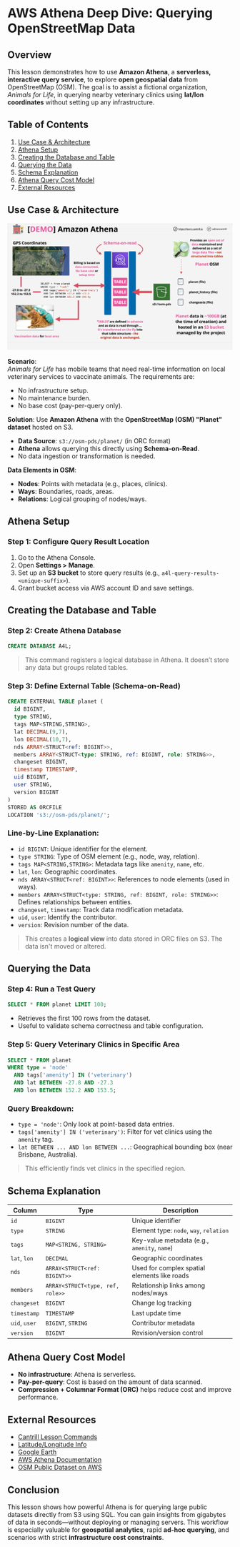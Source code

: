 # AWS Athena Deep Dive: Querying OpenStreetMap Data

## Overview

This lesson demonstrates how to use **Amazon Athena**, a **serverless, interactive query service**, to explore **open geospatial data** from OpenStreetMap (OSM). The goal is to assist a fictional organization, _Animals for Life_, in querying nearby veterinary clinics using **lat/lon coordinates** without setting up any infrastructure.

## Table of Contents

1. [Use Case & Architecture](#use-case--architecture)
2. [Athena Setup](#athena-setup)
3. [Creating the Database and Table](#creating-the-database-and-table)
4. [Querying the Data](#querying-the-data)
5. [Schema Explanation](#schema-explanation)
6. [Athena Query Cost Model](#athena-query-cost-model)
7. [External Resources](#external-resources)

## Use Case & Architecture

![alt text](./Images/image-15.png)

**Scenario**:  
_Animals for Life_ has mobile teams that need real-time information on local veterinary services to vaccinate animals. The requirements are:

- No infrastructure setup.
- No maintenance burden.
- No base cost (pay-per-query only).

**Solution**: Use **Amazon Athena** with the **OpenStreetMap (OSM) "Planet" dataset** hosted on S3.

- **Data Source**: `s3://osm-pds/planet/` (in ORC format)
- **Athena** allows querying this directly using **Schema-on-Read**.
- No data ingestion or transformation is needed.

**Data Elements in OSM**:

- **Nodes**: Points with metadata (e.g., places, clinics).
- **Ways**: Boundaries, roads, areas.
- **Relations**: Logical grouping of nodes/ways.

## Athena Setup

### Step 1: Configure Query Result Location

1. Go to the Athena Console.
2. Open **Settings > Manage**.
3. Set up an **S3 bucket** to store query results (e.g., `a4l-query-results-<unique-suffix>`).
4. Grant bucket access via AWS account ID and save settings.

## Creating the Database and Table

### Step 2: Create Athena Database

```sql
CREATE DATABASE A4L;
```

> This command registers a logical database in Athena. It doesn’t store any data but groups related tables.

### Step 3: Define External Table (Schema-on-Read)

```sql
CREATE EXTERNAL TABLE planet (
  id BIGINT,
  type STRING,
  tags MAP<STRING,STRING>,
  lat DECIMAL(9,7),
  lon DECIMAL(10,7),
  nds ARRAY<STRUCT<ref: BIGINT>>,
  members ARRAY<STRUCT<type: STRING, ref: BIGINT, role: STRING>>,
  changeset BIGINT,
  timestamp TIMESTAMP,
  uid BIGINT,
  user STRING,
  version BIGINT
)
STORED AS ORCFILE
LOCATION 's3://osm-pds/planet/';
```

### Line-by-Line Explanation:

- `id BIGINT`: Unique identifier for the element.
- `type STRING`: Type of OSM element (e.g., node, way, relation).
- `tags MAP<STRING,STRING>`: Metadata tags like `amenity`, `name`, etc.
- `lat`, `lon`: Geographic coordinates.
- `nds ARRAY<STRUCT<ref: BIGINT>>`: References to node elements (used in ways).
- `members ARRAY<STRUCT<type: STRING, ref: BIGINT, role: STRING>>`: Defines relationships between entities.
- `changeset`, `timestamp`: Track data modification metadata.
- `uid`, `user`: Identify the contributor.
- `version`: Revision number of the data.

> This creates a **logical view** into data stored in ORC files on S3. The data isn't moved or altered.

## Querying the Data

### Step 4: Run a Test Query

```sql
SELECT * FROM planet LIMIT 100;
```

- Retrieves the first 100 rows from the dataset.
- Useful to validate schema correctness and table configuration.

### Step 5: Query Veterinary Clinics in Specific Area

```sql
SELECT * FROM planet
WHERE type = 'node'
  AND tags['amenity'] IN ('veterinary')
  AND lat BETWEEN -27.8 AND -27.3
  AND lon BETWEEN 152.2 AND 153.5;
```

### Query Breakdown:

- `type = 'node'`: Only look at point-based data entries.
- `tags['amenity'] IN ('veterinary')`: Filter for vet clinics using the `amenity` tag.
- `lat BETWEEN ... AND lon BETWEEN ...`: Geographical bounding box (near Brisbane, Australia).

> This efficiently finds vet clinics in the specified region.

## Schema Explanation

| Column        | Type                             | Description                                  |
| ------------- | -------------------------------- | -------------------------------------------- |
| `id`          | `BIGINT`                         | Unique identifier                            |
| `type`        | `STRING`                         | Element type: `node`, `way`, `relation`      |
| `tags`        | `MAP<STRING, STRING>`            | Key-value metadata (e.g., `amenity`, `name`) |
| `lat`, `lon`  | `DECIMAL`                        | Geographic coordinates                       |
| `nds`         | `ARRAY<STRUCT<ref: BIGINT>>`     | Used for complex spatial elements like roads |
| `members`     | `ARRAY<STRUCT<type, ref, role>>` | Relationship links among nodes/ways          |
| `changeset`   | `BIGINT`                         | Change log tracking                          |
| `timestamp`   | `TIMESTAMP`                      | Last update time                             |
| `uid`, `user` | `BIGINT`, `STRING`               | Contributor metadata                         |
| `version`     | `BIGINT`                         | Revision/version control                     |

## Athena Query Cost Model

- **No infrastructure**: Athena is serverless.
- **Pay-per-query**: Cost is based on the amount of data scanned.
- **Compression + Columnar Format (ORC)** helps reduce cost and improve performance.

## External Resources

- [Cantrill Lesson Commands](https://learn-cantrill-labs.s3.amazonaws.com/awscoursedemos/0051-aws-mixed-athena/lesson_commands.txt)
- [Latitude/Longitude Info](https://journeynorth.org/tm/LongitudeIntro.html)
- [Google Earth](https://www.google.com/earth/)
- [AWS Athena Documentation](https://docs.aws.amazon.com/athena/index.html)
- [OSM Public Dataset on AWS](https://registry.opendata.aws/osm/)

## Conclusion

This lesson shows how powerful Athena is for querying large public datasets directly from S3 using SQL. You can gain insights from gigabytes of data in seconds—without deploying or managing servers. This workflow is especially valuable for **geospatial analytics**, rapid **ad-hoc querying**, and scenarios with strict **infrastructure cost constraints**.
